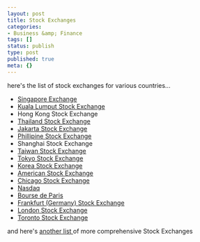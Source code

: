 ```yaml
---
layout: post
title: Stock Exchanges
categories:
- Business &amp; Finance
tags: []
status: publish
type: post
published: true
meta: {}
---
```

here's the list of stock exchanges for various countries...

- [Singapore Exchange](http://www.ses.com.sg/)
- [Kuala Lumput Stock Exchange](http://www.klse.com.my/website/bm/)
- Hong Kong Stock Exchange
- [Thailand Stock Exchange](http://www.set.or.th/en/index.html)
- [Jakarta Stock Exchange](http://www.jsx.co.id/)
- [Phillipine Stock Exchange](http://www.pse.org.ph/)
- Shanghai Stock Exchange
- [Taiwan Stock Exchange](http://www.tse.com.tw/ch/index.php)
- [Tokyo Stock Exchange](http://www.tse.or.jp/english/)
- [Korea Stock Exchange](http://www.kse.or.kr/index.html)
- [American Stock Exchange](http://www.amex.com/)
- [Chicago Stock Exchange](http://www.chx.com/)
- [Nasdaq](http://www.nasdaq.com/aspx/iishome.aspx)
- [Bourse de Paris](http://www.euronext.com/index-2166-FR.html)
- [Frankfurt (Germany) Stock Exchange](http://deutsche-boerse.com/dbag/dispatch/en/kir/gdb_navigation/about_us/20_FWB_Frankfurt_Stock_Exchange)
- [London Stock Exchange](http://www.londonstockexchange.com/en-gb/)
- [Toronto Stock Exchange](http://www.tsx.com/)

and here's [another list ](http://www.tdd.lt/slnews/Stock_Exchanges/Stock.Exchanges.html)of more comprehensive Stock Exchanges
